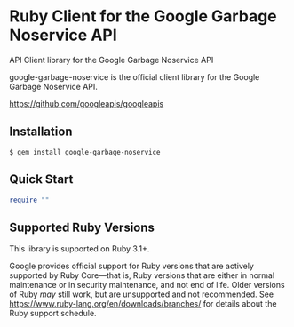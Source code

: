 # Ruby Client for the Google Garbage Noservice API

API Client library for the Google Garbage Noservice API

google-garbage-noservice is the official client library for the Google Garbage Noservice API.

https://github.com/googleapis/googleapis

## Installation

```
$ gem install google-garbage-noservice
```

## Quick Start

```ruby
require ""
```

## Supported Ruby Versions

This library is supported on Ruby 3.1+.

Google provides official support for Ruby versions that are actively supported
by Ruby Core—that is, Ruby versions that are either in normal maintenance or
in security maintenance, and not end of life. Older versions of Ruby _may_
still work, but are unsupported and not recommended. See
https://www.ruby-lang.org/en/downloads/branches/ for details about the Ruby
support schedule.
